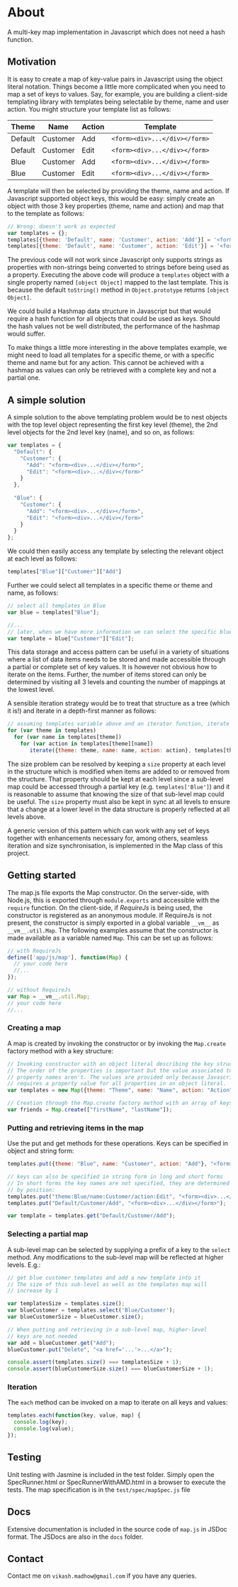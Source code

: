 About
=====
A multi-key map implementation in Javascript which does not need a hash function.

Motivation
----------
It is easy to create a map of key-value pairs in Javascript using the object literal notation. Things become a little more complicated when you need to map a set of keys to values. Say, for example, you are building a client-side templating library with templates being selectable by theme, name and user action. You might structure your template list as follows:

| Theme   | Name          | Action    | Template                      |
| ------- | ------------- | --------- | ----------------------------- |
| Default | Customer      | Add       | `<form><div>...</div></form>` |
| Default | Customer      | Edit      | `<form><div>...</div></form>` |
| Blue    | Customer      | Add       | `<form><div>...</div></form>` |
| Blue    | Customer      | Edit      | `<form><div>...</div></form>` |

A template will then be selected by providing the theme, name and action. If Javascript supported object keys, this would be easy: simply create an object with those 3 key properties (theme, name and action) and map that to the template as follows:

```javascript
// Wrong: doesn't work as expected
var templates = {};
templates[{theme: 'Default', name: 'Customer', action: 'Add'}] = '<form><div>...</div></form>';
templates[{theme: 'Default', name: 'Customer', action: 'Edit'}] = '<form><div>...</div></form>';
```

The previous code will not work since Javascript only supports strings as properties with non-strings being converted to strings before being used as a property. Executing the above code will produce a `templates` object with a single property named `[object Object]` mapped to the last template. This is because the default `toString()` method in `Object.prototype` returns `[object Object]`.

We could build a Hashmap data structure in Javascript but that would require a hash function for all objects that could be used as keys. Should the hash values not be well distributed, the performance of the hashmap would suffer. 

To make things a little more interesting in the above templates example, we might need to load all templates for a specific theme, or with a specific theme and name but for any action. This cannot be achieved with a hashmap as values can only be retrieved with a complete key and not a partial one.

A simple solution
-----------------

A simple solution to the above templating problem would be to nest objects with the top level object representing the first key level (theme), the 2nd level objects for the 2nd level key (name), and so on, as follows:

```javascript
var templates = {
  "Default": {
    "Customer": {
      "Add": "<form><div>...</div></form>",
      "Edit": "<form><div>...</div></form>"
    }
  },
  
  "Blue": {
    "Customer": {
      "Add": "<form><div>...</div></form>",
      "Edit": "<form><div>...</div></form>"
    }
  }
};
```

We could then easily access any template by selecting the relevant object at each level as follows:

```javascript
templates["Blue"]["Customer"]["Add"]
```

Further we could select all templates in a specific theme or theme and name, as follows:

```javascript
// select all templates in Blue
var blue = templates["Blue"];

//...
// later, when we have more information we can select the specific blue template needed
var template = blue["Customer"]["Edit"];
```

This data storage and access pattern can be useful in a variety of situations where a list of data items needs to be stored and made accessible through a partial or complete set of key values. It is however not obvious how to iterate on the items. Further, the number of items stored can only be determined by visiting all 3 levels and counting the number of mappings at the lowest level.

A sensible iteration strategy would be to treat that structure as a tree (which it is!) and iterate in a depth-first manner as follows:

```javascript
// assuming templates variable above and an iterator function, iterate
for (var theme in templates)
  for (var name in templates[theme])
    for (var action in templates[theme][name])
       iterate({theme: theme, name: name, action: action}, templates[theme][name][action]);
```

The size problem can be resolved by keeping a `size` property at each level in the structure which is modified when items are added to or removed from the structure. That property should be kept at each level since a sub-level map could be accessed through a partial key (e.g. `templates['Blue']`) and it is reasonable to assume that knowing the size of that sub-level map could be useful. The `size` property must also be kept in sync at all levels to ensure that a change at a lower level in the data structure is properly reflected at all levels above.

A generic version of this pattern which can work with any set of keys together with enhancements necessary for, among others, seamless iteration and size synchronisation, is implemented in the Map class of this project.

Getting started
---------------

The map.js file exports the Map constructor. On the server-side, with Node.js, this is exported through `module.exports` and accessible with the `require` function. On the client-side, if *RequireJs* is being used, the constructor is registered as an anonymous module. If RequireJs is not present, the constructor is simply exported in a global variable `__vm__` as `__vm__.util.Map`. The following examples assume that the constructor is made available as a variable named `Map`. This can be set up as follows:

```javascript
// with RequireJs
define(['app/js/map'], function(Map) {
  // your code here
  //...
});

// without RequireJs
var Map = __vm__.util.Map;
// your code here
//...
```

### Creating a map

A map is created by invoking the constructor or by invoking the `Map.create` factory method with a key structure:

```javascript
// Invoking constructor with an object literal describing the key structure.
// The order of the properties is important but the value associated to the
// property names aren't. The values are provided only because Javascript
// requires a property value for all properties in an object literal.
var templates = new Map({theme: "Theme", name: "Name", action: "Action"});

// Creation through the Map.create factory method with an array of keys
var friends = Map.create(["firstName", "lastName"]);
```

### Putting and retrieving items in the map

Use the put and get methods for these operations. Keys can be specified in object and string form:

```javascript
templates.put({theme: "Blue", name: "Customer", action: "Add"}, "<form><div>...</div></form>");

// keys can also be specified in string form in long and short forms
// In short forms the key names are not specified, they are determined
// by position:
templates.put("theme:Blue/name:Customer/action:Edit", "<form><div>...</div></form>");
templates.put("Default/Customer/Add", "<form><div>...</div></form>");

var template = templates.get("Default/Customer/Add");
```

### Selecting a partial map

A sub-level map can be selected by supplying a prefix of a key to the `select` method. Any modifications to the sub-level map will be reflected at higher levels. E.g.:

```javascript
// get blue customer templates and add a new template into it
// The size of this sub-level as well as the templates map will
// increase by 1

var templatesSize = templates.size();
var blueCustomer = templates.select('Blue/Customer');
var blueCustomerSize = blueCustomer.size();

// When putting and retrieving in a sub-level map, higher-level
// keys are not needed
var add = blueCustomer.get("Add");
blueCustomer.put("Delete", "<a href='...'>...</a>");

console.assert(templates.size() === templatesSize + 1);
console.assert(blueCustomerSize.size() === blueCustomerSize + 1);
```

### Iteration

The `each` method can be invoked on a map to iterate on all keys and values:

```javascript
templates.each(function(key, value, map) {
  console.log(key);
  console.log(value);
});
```

Testing
--------

Unit testing with Jasmine is included in the test folder. Simply open the SpecRunner.html or SpecRunnerWithAMD.html in a browser to execute the tests. The map specification is in the `test/spec/mapSpec.js` file  

Docs
--------

Extensive documentation is included in the source code of `map.js` in JSDoc format. The JSDocs are also in the `docs` folder.

Contact
-------

Contact me on `vikash.madhow@gmail.com` if you have any queries.
